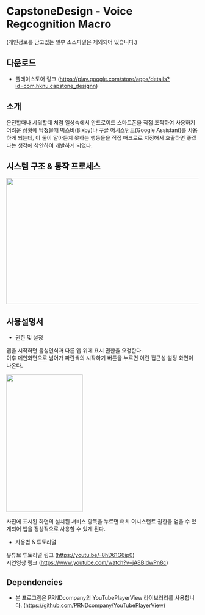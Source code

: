 # CapstoneDesign - Voice Regcognition Macro
(개인정보를 담고있는 일부 소스파일은 제외되어 있습니다.)

## 다운로드
- 플레이스토어 링크 (https://play.google.com/store/apps/details?id=com.hknu.capstone_designn)

## 소개
운전할때나 샤워할때 처럼 일상속에서 안드로이드 스마트폰을 직접 조작하여 사용하기 어려운 상황에 닥쳤을때
빅스비(Bixby)나 구글 어시스턴트(Google Assistant)를 사용하게 되는데, 이 둘이 알아듣지 못하는 행동들을
직접 매크로로 지정해서 호출하면 좋겠다는 생각에 착안하여 개발하게 되었다.

## 시스템 구조 & 동작 프로세스
<img src="https://https://user-images.githubusercontent.com/46473153/106828829-490fcb00-66ce-11eb-9c70-f690edaafb79.png" width="550" height="330">

## 사용설명서
- 권한 및 설정

앱을 시작하면 음성인식과 다른 앱 위에 표시 권한을 요청한다. <br>
이후 메인화면으로 넘어가 파란색의 시작하기 버튼을 누르면 이런 접근성 설정 화면이 나온다.

<img src="https://user-images.githubusercontent.com/46473153/93813501-2d130c00-fc8e-11ea-8e08-c3c340cb84a4.png" width="200" height="360">

사진에 표시된 화면의 설치된 서비스 항목을 누르면 터치 어시스턴트 권한을 얻을 수 있게되어
앱을 정상적으로 사용할 수 있게 된다.

- 사용법 & 튜토리얼

유튜브 튜토리얼 링크 (https://youtu.be/-8hD61G6ip0) <br>
시연영상 링크 (https://www.youtube.com/watch?v=jA8BIdwPn8c) <br>

## Dependencies
- 본 프로그램은 PRNDcompany의 YouTubePlayerView 라이브러리를 사용합니다. (https://github.com/PRNDcompany/YouTubePlayerView)

